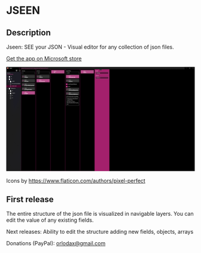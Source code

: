 # JSEEN


## Description

Jseen: SEE your JSON - Visual editor for any collection of json files.

[Get the app on Microsoft store](https://www.microsoft.com/en-us/p/jseen/9phlwtppfl1z?activetab=pivot:overviewtab)

![Screenshot](https://github.com/orlodax/JSEEN/blob/776487bef28a7d38d5da89094b01419be2d88eb6/Screenshot%202021-07-28%20114825.png)

Icons by https://www.flaticon.com/authors/pixel-perfect

## First release 

The entire structure of the json file is visualized in navigable layers.
You can edit the value of any existing fields.

Next releases:
Ability to edit the structure adding new fields, objects, arrays


Donations (PayPal): orlodax@gmail.com 
